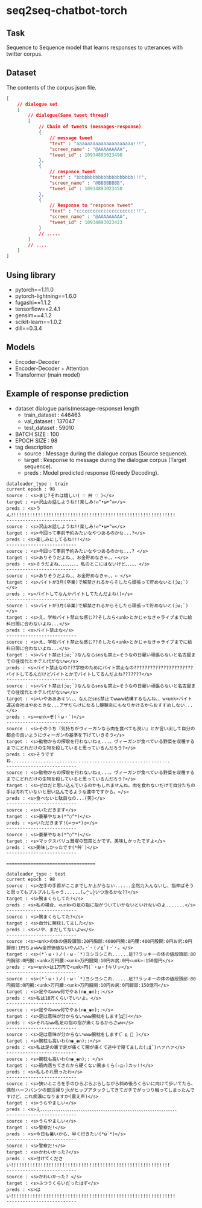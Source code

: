 # seq2seq-chatbot-torch
## Task
Sequence to Sequence model that learns responses to utterances with twitter corpus.

## Dataset
The contents of the corpus json file.

```json
[
    // dialogue set
    [
        // dialogue(Same tweet thread)
        [
            // Chain of tweets (messages-response)
            {
                // message tweet
                "text" : "aaaaaaaaaaaaaaaaaaaaa!!!",
                "screen_name" : "@AAAAAAAAA",
                "tweet_id" : 10934893023490
            },
            {
                // responce tweet
                "text" : "bbbbbbbbbbbbbbbbbbbbb!!!",
                "screen_name" : "@BBBBBBBB",
                "tweet_id" : 10934893023450
            },
            {
                // Response to "responce tweet"
                "text" : "ccccccccccccccccccccc!!!",
                "screen_name" : "@AAAAAAAAA",
                "tweet_id" : 10934893023423
            }
            // .....
        ]
        // ....
    ]
]
```

## Using library
- pytorch==1.11.0 
- pytorch-lightning==1.6.0 
- fugashi==1.1.2
- tensorflow==2.4.1
- gensim==4.1.2
- scikit-learn==1.0.2
- dill==0.3.4

## Models
 - Encoder-Decoder
 - Encoder-Decoder + Attention
 - Transformer (main model)

## Example of response prediction
- dataset dialogue paris(message-response) length
  - train_dataset : 446463
  - val_dataset : 137047
  - test_dataset : 59010
- BATCH SIZE : 100
- EPOCH SIZE : 98
- tag description
  - source : Message during the dialogue corpus (Source sequence).
  - target : Response to message during the dialogue corpus  (Target sequence).
  - preds : Model predicted response (Greedy Decoding).



```
dataloader_type : train
current epoch : 98
source : <s>まじ?それは嬉しい( ♡ 艸 ♡ )</s>
target : <s>沢山お話しようね!!楽しみ!ฅ^•ω•^ฅ</s>
preds : <s>うん!!!!!!!!!!!!!!!!!!!!!!!!!!!!!!!!!!!!!!!!!!!!!!!!!!!!!!!!!!!!!
--------------------------
source : <s>沢山お話しようね!!楽しみ!ฅ^•ω•^ฅ</s>
target : <s>今回って事前予約みたいなやつあるのかな...?</s>
preds : <s>楽しみにしてるね!!!</s>
--------------------------
source : <s>今回って事前予約みたいなやつあるのかな...? </s>
target : <s>ありそうだよね、、お金貯めなきゃ、、←</s>
preds : <s>そうだよね、、、、、、、、、私のとこにはないけど、、、、、</s>
--------------------------
source : <s>ありそうだよね、、お金貯めなきゃ、、← </s>
target : <s>バイトが3月(卒業)で解禁されるからそしたら頑張って貯めないと(́;ω;`)</s>
preds : <s>バイトしてなんかバイトしてたんだよね()</s>
--------------------------
source : <s>バイトが3月(卒業)で解禁されるからそしたら頑張って貯めないと(́;ω;`) </s>
target : <s>え、学校バイト禁止な感じ??そしたら<unk>とかじゃなきゃライブまでに給料日間に合わないよね...</s>
preds : <s>バイト禁止な</s>
--------------------------
source : <s>え、学校バイト禁止な感じ??そしたら<unk>とかじゃなきゃライブまでに給料日間に合わないよね...</s>
target : <s>バイト禁止(́;ω;`)なんならsnsも禁止←そうなの日雇い頑張らないと名古屋までの往復代とホテル代がないw</s>
preds : <s>バイト禁止なの???学校のためにバイト禁止なの??????????????????????バイトしてるんだけどバイトとかでバイトしてるんだよね???????</s>
--------------------------
source : <s>バイト禁止(́;ω;`)なんならsnsも禁止←そうなの日雇い頑張らないと名古屋までの往復代とホテル代がないw</s>
target : <s>いやあああキツ、、、なんだsns禁止てwwww結構するもんね、、w<unk>バイト運送会社はやめときな...アザだらけになるし腱鞘炎にもなりかけるからおすすめしない...</s>
preds : <s><unk>ぞ(́・ω・`)</s>
--------------------------
source : <s>そのうち『気持ちがヴィーガンなら肉を食べても良い』とか言い出して自分の都合の良いようにヴィーガンの基準を下げていきそう</s>
target : <s>動物からの搾取を行わないねぇ...。ヴィーガンが食べている野菜を収穫するまでにどれだけの生物を殺していると思っているんだろう?</s>
preds : <s>そうですね...........................................................
--------------------------
source : <s>動物からの搾取を行わないねぇ...。ヴィーガンが食べている野菜を収穫するまでにどれだけの生物を殺していると思っているんだろう?</s>
target : <s>ゼロだと思い込んでいるのかもしれませんね。肉を食わないだけで自分たちの手は汚れていないと思い込んでるような連中ですから。</s>
preds : <s>食べないと駄目なの...(笑)</s>
--------------------------
source : <s>いただきます</s>
target : <s>豪華やなぁ(*^○^*)</s>
preds : <s>いただきます!(=ヮ=*)૭</s>
--------------------------
source : <s>豪華やなぁ(*^○^*)</s>
target : <s>マックスバリュ鷲塚の惣菜とかです。美味しかったですよ</s>
preds : <s>美味しかったです(*́艸`)</s>
--------------------------

=================================

dataloader_type : test
current epoch : 98
source : <s>左手の手首がここまでしか上がらない......全然力入んないし、指伸ばそうと思ってもプルプルしちゃう......(ᴗ̩̩ᄉᴗ̩̩)いつ治るかな??</s>
target : <s>腕まくらしてた?</s>
preds : <s>私の場合、<unk>の足の指に指がついていかないといけないのよ.......</s>
--------------------------
source : <s>腕まくらしてた?</s>
target : <s>自分に腕枕してました</s>
preds : <s>いや、まだしてないよw</s>
--------------------------
source :<s><unk>の体の値段頭部:20円胸部:4000円腕:8円腰:400円股関:0円お尻:0円脚部:1円ちょwww全然価値ないやんけ。・゚・(ノд`)・゚・。</s>
target : <s>(*́・ω・)ノ(・ω・`*)ヨシヨシこれ......足??ラッキーの体の値段頭部:80円胸部:0円腕:<unk>万円腰:<unk>万円股関:10円お尻:0円<unk>:150億円</s>
preds : <s><unk>は1万円で<unk>円(`・ω・́)キリッ</s>
--------------------------
source : <s>(*́・ω・)ノ(・ω・`*)ヨシヨシこれ......足??ラッキーの体の値段頭部:80円胸部:0円腕:<unk>万円腰:<unk>万円股関:10円お尻:0円脚部:150億円</s>
target : <s>足やねwww何でやぁ(∩◉_◉∩);:</s>
preds : <s>私は10万くらいでいいよ。</s>
--------------------------
source : <s>足やねwww何でやぁ(∩◉_◉∩);:</s>
target : <s>足は意味が分からないwww腕枕をします(゚д゚)<</s>
preds : <s>それなww私足の指の指が痛くなるからさww</s>
--------------------------
source : <s>足は意味が分からないwww腕枕をします( ゚ д ゚ )</s>
target : <s>腕枕も高いわ(∩◉_◉∩);:</s>
preds : <s>私は足の裏で足が痛くて腕が痛くて途中で寝てました(;́д`)ハァハァ</s>
--------------------------
source : <s>腕枕も高いわ(∩◉_◉∩);: </s>
target : <s>筋肉落ちてきたから硬くない腕まくら(✧д✧)カッ!!</s>
preds : <s>私もそれ思ったわ</s>
--------------------------
source : <s>狭いところを手のひらぶらぶらしながら斜め後ろくらいに向けて歩いてたら、偶然ハーフパンツの部活帰りjkがヒップアタックしてきてガチでがっつり触ってしまったんですけど、これ痴漢になりますか(震え声)</s>
target : <s>うらやましい</s>
preds : <s>え、、、、、、、、、、、、、、、、、、、、、、、、、、、、、、、、、、、、、、、、、、、、、、、、、、、、、、、、、、、、、
--------------------------
source : <s>うらやましい</s>
target : <s>警察だ!‍</s>
preds : <s>今日も暑いから、早く行きたい(*́ω`*)</s>
--------------------------
source : <s>警察だ!‍</s>
target : <s>かわいかった?</s>
preds : <s>付けてください!!!!!!!!!!!!!!!!!!!!!!!!!!!!!!!!!!!!!!!!!!!!!!!!!!!!!!!!!!!
--------------------------
source : <s>かわいかった? </s>
target : <s>ふつうくらいだったはず</s>
preds : <s>はい!!!!!!!!!!!!!!!!!!!!!!!!!!!!!!!!!!!!!!!!!!!!!!!!!!!!!!!!!!!!!
--------------------------
```